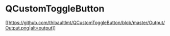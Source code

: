 # QCustomToggleButton
[[https://github.com/thibaultlmt/QCustomToggleButton/blob/master/Output/Output.png|alt=output]]